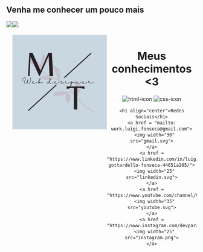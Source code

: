 ## Venha me conhecer um pouco mais
<div>
  
  <img align="left" height="160em" src="https://github-readme-stats.vercel.app/api/top-langs/?username=MayraTonoli&layout=compact&langs_count=16&theme=buefy"/>
  <img  height="160em" src="https://github-readme-stats.vercel.app/api?username=MayraTonoli&show_icons=true&theme=buefy&include_all_commits=true&count_private=true"/>
  
</div>

  <div align="center">
    <div style="display: inline_block"><br>
      	<img align="left" height="250" alt="coding-time" src="M.png">
      <h1 align="center"> Meus conhecimentos <3</h1>
         <img align="center" height="30" width="40" alt="html-icon" src="https://raw.githubusercontent.com/devicons/devicon/master/icons/html5/html5-original .svg">
      	<img align="center" height="30" width="40" alt="css-icon" src="https://raw.githubusercontent.com/devicons/devicon/master/icons/css3/css3-original .svg">
     </div>
   
    <h1 align="center">Redes Sociais</h1>
    <a href = "mailto: work.luigi.fonseca@gmail.com">
      <img width="30" src="gmail.svg">
    </a>
    <a href = "https://www.linkedin.com/in/luigi-gottardello-fonseca-44651a205/">
      <img width="25" src="linkedin.svg">
    </a>
    <a href = "https://www.youtube.com/channel/UCd5Ivcm28R1C3fCQKbOx2cg">
      <img width="35" src="youtube.svg">
    </a>
    <a href = "https://www.instagram.com/devparadev/">
      <img width="25" src="instagram.png">
    </a>
</div>
